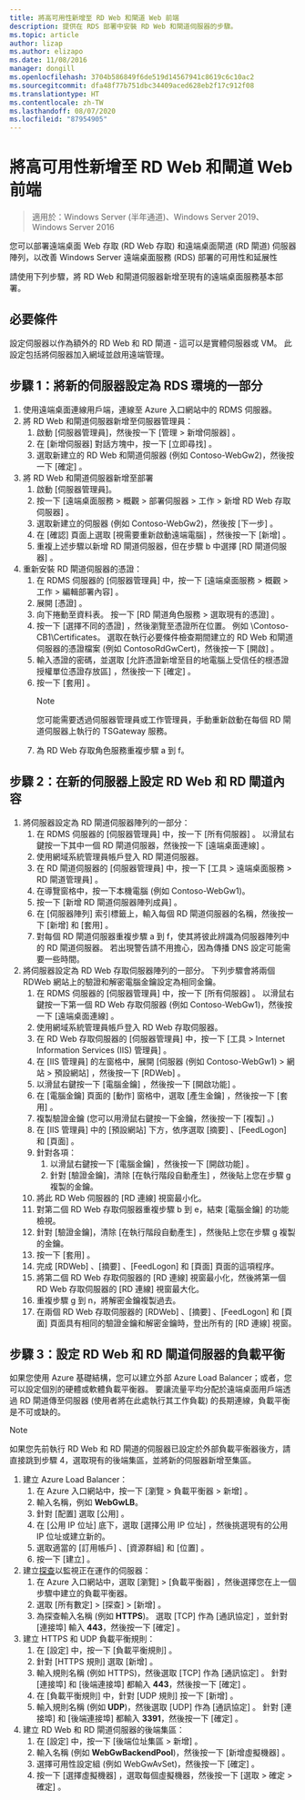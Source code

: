 ```yaml
---
title: 將高可用性新增至 RD Web 和閘道 Web 前端
description: 提供在 RDS 部署中安裝 RD Web 和閘道伺服器的步驟。
ms.topic: article
author: lizap
ms.author: elizapo
ms.date: 11/08/2016
manager: dongill
ms.openlocfilehash: 3704b586849f6de519d14567941c8619c6c10ac2
ms.sourcegitcommit: dfa48f77b751dbc34409aced628eb2f17c912f08
ms.translationtype: HT
ms.contentlocale: zh-TW
ms.lasthandoff: 08/07/2020
ms.locfileid: "87954905"
---
```

# <a name="add-high-availability-to-the-rd-web-and-gateway-web-front"></a>將高可用性新增至 RD Web 和閘道 Web 前端

>適用於：Windows Server (半年通道)、Windows Server 2019、Windows Server 2016


您可以部署遠端桌面 Web 存取 (RD Web 存取) 和遠端桌面閘道 (RD 閘道) 伺服器陣列，以改善 Windows Server 遠端桌面服務 (RDS) 部署的可用性和延展性

請使用下列步驟，將 RD Web 和閘道伺服器新增至現有的遠端桌面服務基本部署。

## <a name="pre-requisites"></a>必要條件

設定伺服器以作為額外的 RD Web 和 RD 閘道 - 這可以是實體伺服器或 VM。 此設定包括將伺服器加入網域並啟用遠端管理。

## <a name="step-1-configure-the-new-server-to-be-part-of-the-rds-environment"></a>步驟 1：將新的伺服器設定為 RDS 環境的一部分

1. 使用遠端桌面連線用戶端，連線至 Azure 入口網站中的 RDMS 伺服器。
2. 將 RD Web 和閘道伺服器新增至伺服器管理員：
    1. 啟動 [伺服器管理員]，然後按一下 [管理 > 新增伺服器]  。
    2. 在 [新增伺服器] 對話方塊中，按一下 [立即尋找]  。
    3. 選取新建立的 RD Web 和閘道伺服器 (例如 Contoso-WebGw2)，然後按一下 [確定]  。
3. 將 RD Web 和閘道伺服器新增至部署
    1. 啟動 [伺服器管理員]。
    2. 按一下 [遠端桌面服務 > 概觀 > 部署伺服器 > 工作 > 新增 RD Web 存取伺服器]  。
    3. 選取新建立的伺服器 (例如 Contoso-WebGw2)，然後按 [下一步]  。
    4. 在 [確認] 頁面上選取 [視需要重新啟動遠端電腦]  ，然後按一下 [新增]  。
    5. 重複上述步驟以新增 RD 閘道伺服器，但在步驟 b 中選擇 [RD 閘道伺服器]  。
4. 重新安裝 RD 閘道伺服器的憑證：
   1. 在 RDMS 伺服器的 [伺服器管理員] 中，按一下 [遠端桌面服務 > 概觀 > 工作 > 編輯部署內容]  。
   2. 展開 [憑證]  。
   3. 向下捲動至資料表。 按一下 [RD 閘道角色服務 > 選取現有的憑證]  。
   4. 按一下 [選擇不同的憑證]  ，然後瀏覽至憑證所在位置。 例如 \Contoso-CB1\Certificates。 選取在執行必要條件檢查期間建立的 RD Web 和閘道伺服器的憑證檔案 (例如 ContosoRdGwCert)，然後按一下 [開啟]  。
   5. 輸入憑證的密碼，並選取 [允許憑證新增至目的地電腦上受信任的根憑證授權單位憑證存放區]  ，然後按一下 [確定]  。
   6. 按一下 [套用]  。
      > [!NOTE]
      > 您可能需要透過伺服器管理員或工作管理員，手動重新啟動在每個 RD 閘道伺服器上執行的 TSGateway 服務。
   7. 為 RD Web 存取角色服務重複步驟 a 到 f。

## <a name="step-2-configure-rd-web-and-rd-gateway-properties-on-the-new-server"></a>步驟 2：在新的伺服器上設定 RD Web 和 RD 閘道內容
1. 將伺服器設定為 RD 閘道伺服器陣列的一部分：
    1.  在 RDMS 伺服器的 [伺服器管理員] 中，按一下 [所有伺服器]  。 以滑鼠右鍵按一下其中一個 RD 閘道伺服器，然後按一下 [遠端桌面連線]  。
    2.  使用網域系統管理員帳戶登入 RD 閘道伺服器。
    3.  在 RD 閘道伺服器的 [伺服器管理員] 中，按一下 [工具 > 遠端桌面服務 > RD 閘道管理員]  。
    4.  在導覽窗格中，按一下本機電腦 (例如 Contoso-WebGw1)。
    5.  按一下 [新增 RD 閘道伺服器陣列成員]  。
    6.  在 [伺服器陣列]  索引標籤上，輸入每個 RD 閘道伺服器的名稱，然後按一下 [新增]  和 [套用]  。
    7.  對每個 RD 閘道伺服器重複步驟 a 到 f，使其將彼此辨識為伺服器陣列中的 RD 閘道伺服器。 若出現警告請不用擔心，因為傳播 DNS 設定可能需要一些時間。
2. 將伺服器設定為 RD Web 存取伺服器陣列的一部分。 下列步驟會將兩個 RDWeb 網站上的驗證和解密電腦金鑰設定為相同金鑰。
    1.  在 RDMS 伺服器的 [伺服器管理員] 中，按一下 [所有伺服器]  。 以滑鼠右鍵按一下第一個 RD Web 存取伺服器 (例如 Contoso-WebGw1)，然後按一下 [遠端桌面連線]  。
    2.  使用網域系統管理員帳戶登入 RD Web 存取伺服器。
    3.  在 RD Web 存取伺服器的 [伺服器管理員] 中，按一下 [工具 > Internet Information Services (IIS) 管理員]  。
    4.  在 [IIS 管理員] 的左窗格中，展開 [伺服器 (例如 Contoso-WebGw1) > 網站 > 預設網站]  ，然後按一下 [RDWeb]  。
    5.  以滑鼠右鍵按一下 [電腦金鑰]  ，然後按一下 [開啟功能]  。
    6.  在 [電腦金鑰] 頁面的 [動作]  窗格中，選取 [產生金鑰]  ，然後按一下 [套用]  。
    7.  複製驗證金鑰 (您可以用滑鼠右鍵按一下金鑰，然後按一下 [複製]  。)
    8.  在 [IIS 管理員] 中的 [預設網站]  下方，依序選取 [摘要]  、[FeedLogon]  和 [頁面]  。
    9. 針對各項：
        1.  以滑鼠右鍵按一下 [電腦金鑰]  ，然後按一下 [開啟功能]  。
        2.  針對 [驗證金鑰]，清除 [在執行階段自動產生]  ，然後貼上您在步驟 g 複製的金鑰。
    10.  將此 RD Web 伺服器的 [RD 連線] 視窗最小化。
    11.  對第二個 RD Web 存取伺服器重複步驟 b 到 e，結束 [電腦金鑰]  的功能檢視。
    12. 針對 [驗證金鑰]，清除 [在執行階段自動產生]  ，然後貼上您在步驟 g 複製的金鑰。
    13. 按一下 [套用]  。
    14. 完成 [RDWeb]  、[摘要]  、[FeedLogon]  和 [頁面]  頁面的這項程序。
    15. 將第二個 RD Web 存取伺服器的 [RD 連線] 視窗最小化，然後將第一個 RD Web 存取伺服器的 [RD 連線] 視窗最大化。
    16. 重複步驟 g 到 n，將解密金鑰複製過去。
    17. 在兩個 RD Web 存取伺服器的 [RDWeb]  、[摘要]  、[FeedLogon]  和 [頁面]  頁面具有相同的驗證金鑰和解密金鑰時，登出所有的 [RD 連線] 視窗。

## <a name="step-3-configure-load-balancing-for-the-rd-web-and-rd-gateway-servers"></a>步驟 3：設定 RD Web 和 RD 閘道伺服器的負載平衡

如果您使用 Azure 基礎結構，您可以建立外部 Azure Load Balancer；或者，您可以設定個別的硬體或軟體負載平衡器。 要讓流量平均分配於遠端桌面用戶端透過 RD 閘道傳至伺服器 (使用者將在此處執行其工作負載) 的長期連線，負載平衡是不可或缺的。

> [!NOTE]
> 如果您先前執行 RD Web 和 RD 閘道的伺服器已設定於外部負載平衡器後方，請直接跳到步驟 4，選取現有的後端集區，並將新的伺服器新增至集區。

1.  建立 Azure Load Balancer：
    1.  在 Azure 入口網站中，按一下 [瀏覽 > 負載平衡器 > 新增]  。
    2.  輸入名稱，例如 **WebGwLB**。
    3.  針對 [配置]  選取 [公用]  。
    4.  在 [公用 IP 位址]  底下，選取 [選擇公用 IP 位址]  ，然後挑選現有的公用 IP 位址或建立新的。
    5.  選取適當的 [訂用帳戶]  、[資源群組]  和 [位置]  。
    6.  按一下 [建立]  。
2. 建立[探查](/azure/load-balancer/load-balancer-custom-probe-overview)以監視正在運作的伺服器：
    1.  在 Azure 入口網站中，選取 [瀏覽]   >  [負載平衡器]  ，然後選擇您在上一個步驟中建立的負載平衡器。
    2.  選取 [所有數定]   >  [探查]   >  [新增]  。
    3.  為探查輸入名稱 (例如 **HTTPS**)。 選取 [TCP]  作為 [通訊協定]  ，並針對 [連接埠]  輸入 **443**，然後按一下 [確定]  。
3.  建立 HTTPS 和 UDP 負載平衡規則：
    1.  在 [設定]  中，按一下 [負載平衡規則]  。
    2.  針對 [HTTPS 規則]  選取 [新增]  。
    3.  輸入規則名稱 (例如 HTTPS)，然後選取 [TCP]  作為 [通訊協定]  。 針對 [連接埠]  和 [後端連接埠]  都輸入 **443**，然後按一下 [確定]  。
    4.  在 [負載平衡規則]  中，針對 [UDP 規則]  按一下 [新增]  。
    5.  輸入規則名稱 (例如 **UDP**)，然後選取 [UDP]  作為 [通訊協定]  。 針對 [連接埠]  和 [後端連接埠]  都輸入 **3391**，然後按一下 [確定]  。
4. 建立 RD Web 和 RD 閘道伺服器的後端集區：
      1. 在 [設定]  中，按一下 [後端位址集區 > 新增]  。
      2. 輸入名稱 (例如 **WebGwBackendPool**)，然後按一下 [新增虛擬機器]  。
      3. 選擇可用性設定組 (例如 WebGwAvSet)，然後按一下 [確定]  。
      4. 按一下 [選擇虛擬機器]  ，選取每個虛擬機器，然後按一下 [選取 > 確定 > 確定]  。
